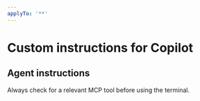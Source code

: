 ```yaml
---
applyTo: '**'
---
```


# Custom instructions for Copilot

## Agent instructions

Always check for a relevant MCP tool before using the terminal.
